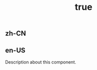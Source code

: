 ﻿---
order: 0
title:
  zh-CN: 双折线混合图表
  en-US: DualLine Combo
---

## zh-CN

## en-US

Description about this component.
